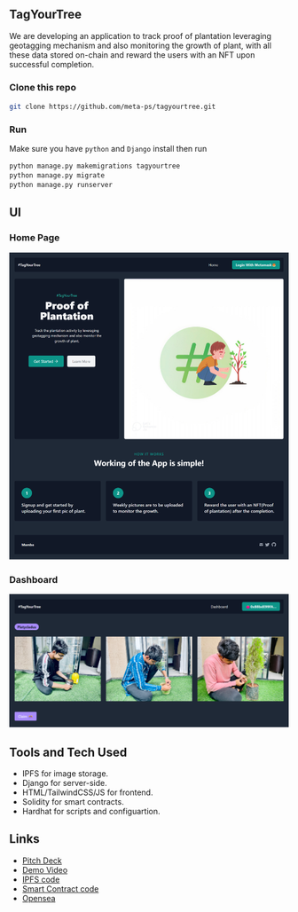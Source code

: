## TagYourTree

We are developing an application to track proof of plantation leveraging geotagging mechanism and also monitoring the growth of plant, with all these data stored on-chain and reward the users with an NFT upon successful completion.

### Clone this repo

```bash
git clone https://github.com/meta-ps/tagyourtree.git
```

### Run

Make sure you have `python` and `Django` install then run

```python
python manage.py makemigrations tagyourtree
python manage.py migrate
python manage.py runserver
```

## UI

### Home Page

![home](assets/home.png)


### Dashboard

![dashboard](assets/dashboard.png)


## Tools and Tech Used

- IPFS for image storage.
- Django for server-side.
- HTML/TailwindCSS/JS for frontend.
- Solidity for smart contracts.
- Hardhat for scripts and configuartion.


## Links

- [Pitch Deck](https://www.canva.com/design/DAFGgsGPkY4/HM1Wu9QwMn78XoG5QfhZWg/watch?utm_content=DAFGgsGPkY4&utm_campaign=designshare&utm_medium=link&utm_source=publishsharelink)
- [Demo Video](https://www.loom.com/share/c1f77ad7ca89470ba16dccd37f07a9a3)
- [IPFS code](https://github.com/meta-ps/tagyourtree/blob/master/utility/nftstorage.py)
- [Smart Contract code](https://github.com/meta-ps/tagyourtree/blob/master/NFT.sol)
- [Opensea](https://testnets.opensea.io/assets/mumbai/0xbdd7d92a0d985b6b3cee4031549e6798711d8db4/1)
